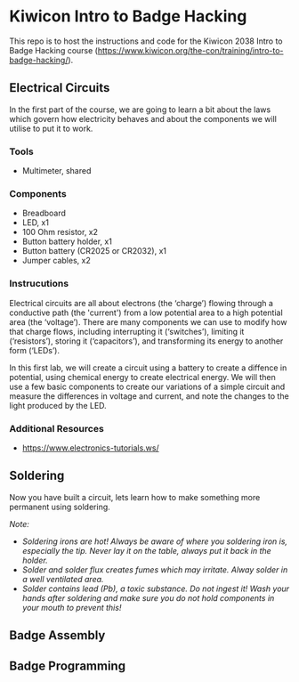 # Kiwicon Intro to Badge Hacking

This repo is to host the instructions and code for the Kiwicon 2038 Intro to Badge Hacking course (https://www.kiwicon.org/the-con/training/intro-to-badge-hacking/).

## Electrical Circuits
In the first part of the course, we are going to learn a bit about the laws which govern how electricity behaves and about the components we will utilise to put it to work.

### Tools

+ Multimeter, shared

### Components

+ Breadboard
+ LED, x1
+ 100 Ohm resistor, x2
+ Button battery holder, x1
+ Button battery (CR2025 or CR2032), x1
+ Jumper cables, x2

### Instrucutions
Electrical circuits are all about electrons (the ‘charge’) flowing through a conductive path (the 'current') from a low potential area to a high potential area (the ‘voltage’). There are many components we can use to modify how that charge flows, including interrupting it (‘switches’), limiting it (‘resistors’), storing it (‘capacitors’), and transforming its energy to another form (‘LEDs’).

In this first lab, we will create a circuit using a battery to create a diffence in potential, using chemical energy to create electrical energy. We will then use a few basic components to create our variations of a simple circuit and measure the differences in voltage and current, and note the changes to the light produced by the LED.

### Additional Resources
+ https://www.electronics-tutorials.ws/


## Soldering
Now you have built a circuit, lets learn how to make something more permanent using soldering.

*Note:*

+ *Soldering irons are hot! Always be aware of where you soldering iron is, especially the tip. Never lay it on the table, always put it back in the holder.*
+ *Solder and solder flux creates fumes which may irritate. Alway solder in a well ventilated area.*
+ *Solder contains lead (Pb), a toxic substance. Do not ingest it! Wash your hands after soldering and make sure you do not hold components in your mouth to prevent this!*

## Badge Assembly


## Badge Programming


